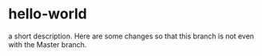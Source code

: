 # hello-world
 a short description.
Here are some changes so that this branch is not even with the Master branch.
